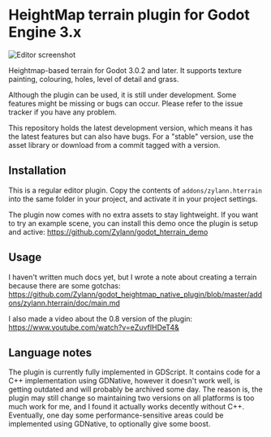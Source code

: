 HeightMap terrain plugin for Godot Engine 3.x
================================================

![Editor screenshot](https://zylannprods.fr/images/godot/plugins/hterrain/screenshots/2018_04_02.png)

Heightmap-based terrain for Godot 3.0.2 and later.
It supports texture painting, colouring, holes, level of detail and grass.

Although the plugin can be used, it is still under development. Some features might be missing or bugs can occur.
Please refer to the issue tracker if you have any problem.

This repository holds the latest development version, which means it has the latest features but can also have bugs.
For a "stable" version, use the asset library or download from a commit tagged with a version.


Installation
--------------

This is a regular editor plugin.
Copy the contents of `addons/zylann.hterrain` into the same folder in your project, and activate it in your project settings.

The plugin now comes with no extra assets to stay lightweight.
If you want to try an example scene, you can install this demo once the plugin is setup and active:
https://github.com/Zylann/godot_hterrain_demo


Usage
----------

I haven't written much docs yet, but I wrote a note about creating a terrain because there are some gotchas:
https://github.com/Zylann/godot_heightmap_native_plugin/blob/master/addons/zylann.hterrain/doc/main.md

I also made a video about the 0.8 version of the plugin:
https://www.youtube.com/watch?v=eZuvfIHDeT4&


Language notes
----------------------

The plugin is currently fully implemented in GDScript.
It contains code for a C++ implementation using GDNative, however it doesn't work well, is getting outdated and will probably be archived some day.
The reason is, the plugin may still change so maintaining two versions on all platforms is too much work for me, and I found it actually works decently without C++.
Eventually, one day some performance-sensitive areas could be implemented using GDNative, to optionally give some boost.
